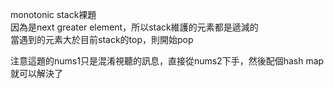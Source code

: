 monotonic stack裸題  
因為是next greater element，所以stack維護的元素都是遞減的  
當遇到的元素大於目前stack的top，則開始pop  

注意這題的nums1只是混淆視聽的訊息，直接從nums2下手，然後配個hash map就可以解決了